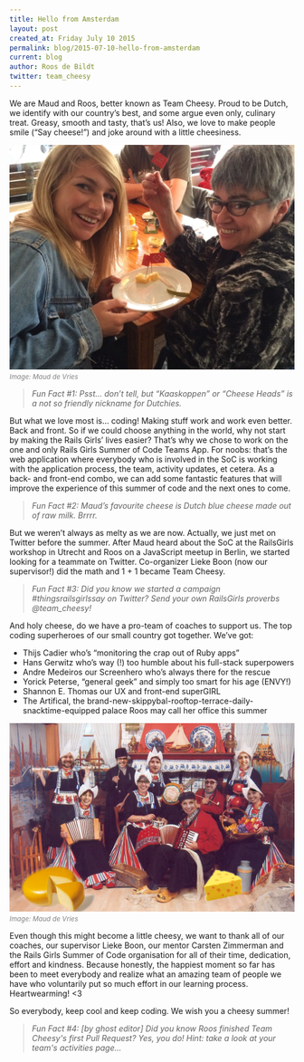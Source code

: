 ```yaml
---
title: Hello from Amsterdam
layout: post
created_at: Friday July 10 2015 
permalink: blog/2015-07-10-hello-from-amsterdam
current: blog
author: Roos de Bildt
twitter: team_cheesy
---
```


We are Maud and Roos, better known as Team Cheesy. Proud to be Dutch, we identify with our country’s best, and some argue even only, culinary treat. Greasy, smooth and tasty, that’s us! Also, we love to make people smile (“Say cheese!”) and joke around with a little cheesiness.

<img src="/img/blog/2015/hello-from-amsterdam-students.jpg" alt="Team Cheesy" width="600">
<font color="grey"><small><i>Image: Maud de Vries</i></small></font> 

<blockquote><em>Fun Fact #1: Psst… don’t tell, but “Kaaskoppen” or “Cheese Heads” is a not so friendly nickname for Dutchies.</em></blockquote>


But what we love most is… coding! Making stuff work and work even better. Back and front. So if we could choose anything in the world, why not start by making the Rails Girls’ lives easier? That’s why we chose to work on the one and only Rails Girls Summer of Code Teams App. For noobs: that’s the web application where everybody who is involved in the SoC is working with the application process, the team, activity updates, et cetera. As a back- and front-end combo, we can add some fantastic features that will improve the experience of this summer of code and the next ones to come.

<blockquote><em>Fun Fact #2: Maud’s favourite cheese is Dutch blue cheese made out of raw milk. Brrrr.</em></blockquote>

But we weren’t always as melty as we are now. Actually, we just met on Twitter before the summer. After Maud heard about the SoC at the RailsGirls workshop in Utrecht and Roos on a JavaScript meetup in Berlin, we started looking for a teammate on Twitter. Co-organizer Lieke Boon (now our supervisor!) did the math and 1 + 1 became Team Cheesy.

<blockquote><em>Fun Fact #3: Did you know we started a campaign #thingsrailsgirlssay on Twitter? Send your own RailsGirls proverbs @team_cheesy!</em></blockquote>

And holy cheese, do we have a pro-team of coaches to support us. The top coding superheroes of our small country got together. We’ve got:

* Thijs Cadier who’s “monitoring the crap out of Ruby apps”  
* Hans Gerwitz who’s way (!) too humble about his full-stack superpowers  
* Andre Medeiros our Screenhero who’s always there for the rescue  
* Yorick Peterse, “general geek” and simply too smart for his age (ENVY!)  
* Shannon E. Thomas our UX and front-end superGIRL  
* The Artifical, the brand-new-skippybal-rooftop-terrace-daily-snacktime-equipped palace Roos may call her office this summer  

<img src="/img/blog/2015/hello-from-amsterdam-team.jpg" alt="Team Cheesy" width="600">
<font color="grey"><small><i>Image: Maud de Vries</i></small></font> 

Even though this might become a little cheesy, we want to thank all of our coaches, our supervisor Lieke Boon, our mentor Carsten Zimmerman and the Rails Girls Summer of Code organisation for all of their time, dedication, effort and kindness. Because honestly, the happiest moment so far has been to meet everybody and realize what an amazing team of people we have who voluntarily put so much effort in our learning process. Heartwearming! <3

So everybody, keep cool and keep coding. We wish you a cheesy summer!

<blockquote><em>Fun Fact #4: [by ghost editor] Did you know Roos finished Team Cheesy's first Pull Request? Yes, you do! Hint: take a look at your team's activities page...</em></blockquote> 

